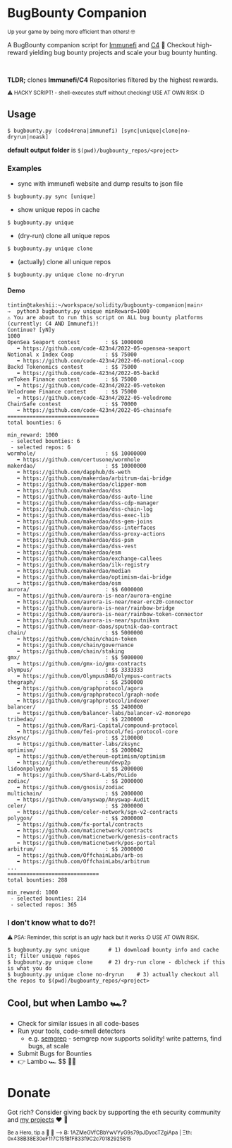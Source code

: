 # BugBounty Companion 

<sup>
Up your game by being more efficient than others! 🤓
</sup>


A BugBounty companion script for [Immunefi](https://immunefi.com/explore/) and [C4](https://code4rena.com/) 🙌 Checkout high-reward yielding bug bounty projects and scale your bug bounty hunting.

<br>

**TLDR;** clones **Immunefi/C4** Repositories filtered by the highest rewards.

<sup>
⚠️ HACKY SCRIPT! - shell-executes stuff without checking! USE AT OWN RISK :D 
</sup>

## Usage

```
$ bugbounty.py (code4rena|immunefi) [sync|unique|clone|no-dryrun|noask]
```

**default output folder** is `$(pwd)/bugbounty_repos/<project>`

### Examples

* sync with immunefi website and dump results to json file
```
$ bugbounty.py sync [unique]
```

* show unique repos in cache
```
$ bugbounty.py unique
```

* (dry-run) clone all unique repos
```
$ bugbounty.py unique clone 
```

* (actually) clone all unique repos 
```
$ bugbounty.py unique clone no-dryrun
```

#### Demo


```
tintin@takeshii:~/workspace/solidity/bugbounty-companion|main⚡ 
⇒  python3 bugbounty.py unique minReward=1000
⚠️ You are about to run this script on ALL bug bounty platforms (currently: C4 AND Immunefi)!
Continue? [yN]y
1000
OpenSea Seaport contest        : $$ 1000000                       
   ➡️ https://github.com/code-423n4/2022-05-opensea-seaport
Notional x Index Coop          : $$ 75000                         
   ➡️ https://github.com/code-423n4/2022-06-notional-coop
Backd Tokenomics contest       : $$ 75000                         
   ➡️ https://github.com/code-423n4/2022-05-backd
veToken Finance contest        : $$ 75000                         
   ➡️ https://github.com/code-423n4/2022-05-vetoken
Velodrome Finance contest      : $$ 75000                         
   ➡️ https://github.com/code-423n4/2022-05-velodrome
ChainSafe contest              : $$ 70000                         
   ➡️ https://github.com/code-423n4/2022-05-chainsafe
=============================
total bounties: 6

min_reward: 1000
 - selected bounties: 6
 - selected repos: 6
wormhole/                      : $$ 10000000                      
   ➡️ https://github.com/certusone/wormhole
makerdao/                      : $$ 10000000                      
   ➡️ https://github.com/dapphub/ds-weth
   ➡️ https://github.com/makerdao/arbitrum-dai-bridge
   ➡️ https://github.com/makerdao/clipper-mom
   ➡️ https://github.com/makerdao/dss
   ➡️ https://github.com/makerdao/dss-auto-line
   ➡️ https://github.com/makerdao/dss-cdp-manager
   ➡️ https://github.com/makerdao/dss-chain-log
   ➡️ https://github.com/makerdao/dss-exec-lib
   ➡️ https://github.com/makerdao/dss-gem-joins
   ➡️ https://github.com/makerdao/dss-interfaces
   ➡️ https://github.com/makerdao/dss-proxy-actions
   ➡️ https://github.com/makerdao/dss-psm
   ➡️ https://github.com/makerdao/dss-vest
   ➡️ https://github.com/makerdao/esm
   ➡️ https://github.com/makerdao/exchange-callees
   ➡️ https://github.com/makerdao/ilk-registry
   ➡️ https://github.com/makerdao/median
   ➡️ https://github.com/makerdao/optimism-dai-bridge
   ➡️ https://github.com/makerdao/osm
aurora/                        : $$ 6000000                       
   ➡️ https://github.com/aurora-is-near/aurora-engine
   ➡️ https://github.com/aurora-is-near/near-erc20-connector
   ➡️ https://github.com/aurora-is-near/rainbow-bridge
   ➡️ https://github.com/aurora-is-near/rainbow-token-connector
   ➡️ https://github.com/aurora-is-near/sputnikvm
   ➡️ https://github.com/near-daos/sputnik-dao-contract
chain/                         : $$ 5000000                       
   ➡️ https://github.com/chain/chain-token
   ➡️ https://github.com/chain/governance
   ➡️ https://github.com/chain/staking
gmx/                           : $$ 5000000                       
   ➡️ https://github.com/gmx-io/gmx-contracts
olympus/                       : $$ 3333333                       
   ➡️ https://github.com/OlympusDAO/olympus-contracts
thegraph/                      : $$ 2500000                       
   ➡️ https://github.com/graphprotocol/agora
   ➡️ https://github.com/graphprotocol/graph-node
   ➡️ https://github.com/graphprotocol/indexer
balancer/                      : $$ 2400000                       
   ➡️ https://github.com/balancer-labs/balancer-v2-monorepo
tribedao/                      : $$ 2200000                       
   ➡️ https://github.com/Rari-Capital/compound-protocol
   ➡️ https://github.com/fei-protocol/fei-protocol-core
zksync/                        : $$ 2100000                       
   ➡️ https://github.com/matter-labs/zksync
optimism/                      : $$ 2000042                       
   ➡️ https://github.com/ethereum-optimism/optimism
   ➡️ https://github.com/ethereum/devp2p
lidoonpolygon/                 : $$ 2000000                       
   ➡️ https://github.com/Shard-Labs/PoLido
zodiac/                        : $$ 2000000                       
   ➡️ https://github.com/gnosis/zodiac
multichain/                    : $$ 2000000                       
   ➡️ https://github.com/anyswap/Anyswap-Audit
celer/                         : $$ 2000000                       
   ➡️ https://github.com/celer-network/sgn-v2-contracts
polygon/                       : $$ 2000000                       
   ➡️ https://github.com/fx-portal/contracts
   ➡️ https://github.com/maticnetwork/contracts
   ➡️ https://github.com/maticnetwork/genesis-contracts
   ➡️ https://github.com/maticnetwork/pos-portal
arbitrum/                      : $$ 2000000                       
   ➡️ https://github.com/OffchainLabs/arb-os
   ➡️ https://github.com/OffchainLabs/arbitrum
...
=============================
total bounties: 288

min_reward: 1000
 - selected bounties: 214
 - selected repos: 365
```

### I don't know what to do?!

<sup>
⚠️ PSA: Reminder, this script is an ugly hack but it works :D USE AT OWN RISK. 
</sup>

```
$ bugbounty.py sync unique      # 1) download bounty info and cache it; filter unique repos
$ bugbounty.py unique clone     # 2) dry-run clone - dblcheck if this is what you do
$ bugbounty.py unique clone no-dryrun    # 3) actually checkout all the repos to $(pwd)/bugbounty_repos/<project>
```
            
## Cool, but when Lambo 🏎️?

* Check for similar issues in all code-bases
* Run your tools, code-smell detectors
  * e.g. [semgrep](https://semgrep.dev/) - semgrep now supports solidity! write patterns, find bugs, at scale 
* Submit Bugs for Bounties
* 👉 Lambo 🏎️ $$ 🥳🥳
    
# Donate

Got rich? Consider giving back by supporting the eth security community and [my projects](https://github.com/sponsors/tintinweb)  ❤️ 🙏

<sup>
Be a Hero, tip a 🍺 🙂 ⟶ Ƀ: 1AZMeGVfCBbYwVYyG9s79pJDyocTZgiApa | Ξth: 0x438B38E30eF117C15fBfF833f9C2c70182925815
</sup>
